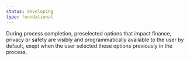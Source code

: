 ```yaml
---
status: developing
type: foundational
---
```


During process completion, preselected options that impact finance, privacy or safety are visibly and programmatically available to the user by default, exept when the user selected these options previously in the process.
